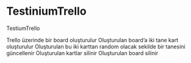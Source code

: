 # TestiniumTrello
TestiumTrello

Trello üzerinde bir board oluşturulur
Oluşturulan board’a iki tane kart oluşturulur
Oluşturulan bu iki karttan random olacak sekilde bir tanesini güncellenir
Oluşturulan kartlar silinir
Oluşturulan board silinir
